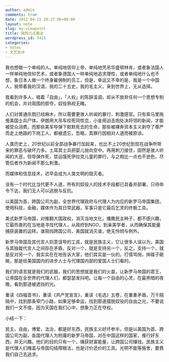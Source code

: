 ```yaml
---
author: admin
comments: true
date: 2012-04-15 20:27:06+00:00
layout: note
slug: my-viewpoint
title: 我的几点看法
wordpress_id: 5415
categories:
- notes
- 文艺批评
---
```


我也想做一个单纯的人。单纯地信仰上帝，单纯地凭吊华盛顿林肯，或者象法国人一样单纯地信仰艺术，或者象德国人一样单纯地追求理性，或者单纯地什么也不想，象日本人做一个终身雇佣制的员工，但是，幸运又不幸的是，我是一个中国人，我带着我的汉语，我的二十五史，我的毛主义，来到世界上，无从选择。

我看到许多人，唱着「自由」，「人权」的陈辞滥调，却从不放弃任何一个思想专制的机会，并对周围的掠夺，奴役熟视无睹。

人们对普通杀戮已经麻木，所以需要更骇人听闻的暴行，刺激感官。只有索马里拖曵美国士兵尸体，伊朗用大吊车绞死同性恋，小金用迫击炮处决将领的新闻，才能被受众消费。而那些美军导弹下默默死去的生命，那些被裸奔资本主义剥夺了尊严而走上绝路的下岗工人，都被遗忘，忽略，其罪行因相对人道而被原谅。

人类历史上，20世纪以前全部战争暴行加起来，也比不上20世纪到现在战争所带来的罪恶与破坏力多。土耳其士兵把婴儿抛向空中。再用刺刀接住，固然是骇人听闻的大恶，但导弹炸死，禁运饿死伊拉克儿童的罪行，与之相比一点也不逊色，尽管后者作为新闻不那么刺激。

而媒体和信息技术，迟早会成为人类文明的毁灭者。

没有一个时代比当代更不人道，所有的奴役人的技术手段都已具备并部署，只待命令下达，我们无人可以逃脱与反抗。

以美国为首，跨国公司为副，全世界代理政府与代理人为内应的新罗马帝国集团，使用科技，金融，媒体作为其日常武器，军事只是它最后乞灵的终极工具。

美式新罗马帝国，对推翻大国政权，消灭当地文化，播撒民主种子，都不感兴趣，它最热衷的在当地是寻找代理人，从政府到NGO，到亲美学者，从而确保其能量捕获装置的运转。谁阻挡跨国公司，美国就消灭谁，绝无怜悯与例外。

新罗马帝国及其代言人刻意误导的工具，就是民族主义，它让很多人误以为，美国与其独裁代言人之间存在矛盾，反对一个，就是支持另一个，反之，支持一个，就是反对另一个。我实实在在地告诉大家，他们其实是一伙的。打情骂俏，摔碟子砸碗，那是给美国国内的进步人士与代理国内部的爱国人士们看的。

我们的语言就是我们的武器，我们的思想就是我们的火苗，让新罗马帝国的君王，让帝国在全世界的代理人们，都瑟瑟发抖吧。让每一个自由的心灵，在最黑暗的夜晚，看到那道被遮挡的光。

重读《四福音书》，重读《共产党宣言》，重读《毛选》五卷，在重重矛盾，万千阻隔中，找到那条窄门小路，如果足够幸运，找到那道摆脱奴役的自由之光，不要说我们一文不值，因为天国在我们心中，想象力正在夺权。

小结一下：

民主，自由，博爱，法治，都是好东西，民族主义好坏参半。但是以美国为首、跨国公司为副，各国代理人为附庸的新罗马帝国，对在中国这样的国家，推行好东西，并无兴趣。他们的目的只有一个，捕获财富能量，让跨国公司赚钱。民族主义是代理人们掩盖与帝国勾结障眼法，也是讨价还价的工具。光明不能等施舍，要靠我们自己去追求。
